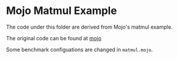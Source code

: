 # Mojo Matmul Example

The code under this folder are derived from Mojo's matmul example.

The original code can be found at [mojo](https://github.com/modularml/mojo)

Some benchmark configuations are changed in `matmul.mojo`.
